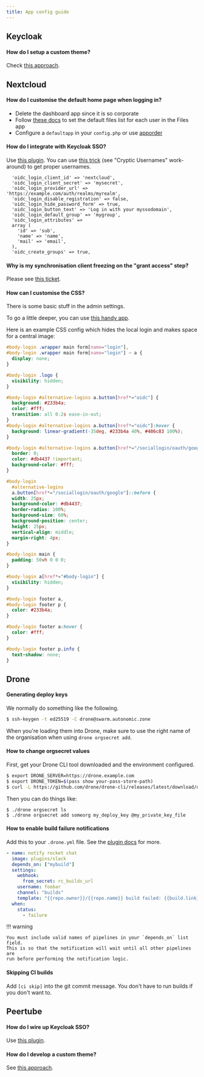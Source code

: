 ```yaml
---
title: App config guide
---
```


## Keycloak

#### How do I setup a custom theme?

Check [this approach](https://git.autonomic.zone/ruangrupa/login.lumbung.space).

## Nextcloud

#### How do I customise the default home page when logging in?

- Delete the dashboard app since it is so corporate
- Follow [these docs](https://docs.nextcloud.com/server/latest/admin_manual/configuration_files/default_files_configuration.html) to set the default files list for each user in the Files app
- Configure a `defaultapp` in your `config.php` or use [apporder](https://apps.nextcloud.com/apps/apporder)

#### How do I integrate with Keycloak SSO?

Use [this plugin](https://github.com/pulsejet/nextcloud-oidc-login). You can use [this trick](https://janikvonrotz.ch/2020/10/20/openid-connect-with-nextcloud-and-keycloak/) (see "Cryptic Usernames" work-around) to get proper usernames.

```
  'oidc_login_client_id' => 'nextcloud',
  'oidc_login_client_secret' => 'mysecret',
  'oidc_login_provider_url' => 'https://example.com/auth/realms/myrealm',
  'oidc_login_disable_registration' => false,
  'oidc_login_hide_password_form' => true,
  'oidc_login_button_text' => 'Log in with your myssodomain',
  'oidc_login_default_group' => 'mygroup',
  'oidc_login_attributes' =>
  array (
    'id' => 'sub',
    'name' => 'name',
    'mail' => 'email',
  ),
  'oidc_create_groups' => true,
```

#### Why is my synchronisation client freezing on the "grant access" step?

Please see [this ticket](https://git.autonomic.zone/coop-cloud/nextcloud/issues/5).

#### How can I customise the CSS?

There is some basic stuff in the admin settings.

To go a little deeper, you can use [this handy app](https://apps.nextcloud.com/apps/theming_customcss).

Here is an example CSS config which hides the local login and makes space for a central image:

```css
#body-login .wrapper main form[name="login"],
#body-login .wrapper main form[name="login"] ~ a {
  display: none;
}

#body-login .logo {
  visibility: hidden;
}

#body-login #alternative-logins a.button[href*="oidc"] {
  background: #233b4a;
  color: #fff;
  transition: all 0.2s ease-in-out;
}
#body-login #alternative-logins a.button[href*="oidc"]:hover {
  background: linear-gradient(-35deg, #233b4a 40%, #486c83 100%);
}

#body-login #alternative-logins a.button[href*="/sociallogin/oauth/google"] {
  border: 0;
  color: #db4437 !important;
  background-color: #fff;
}

#body-login
  #alternative-logins
  a.button[href*="/sociallogin/oauth/google"]::before {
  width: 25px;
  background-color: #db4437;
  border-radius: 100%;
  background-size: 60%;
  background-position: center;
  height: 25px;
  vertical-align: middle;
  margin-right: 4px;
}

#body-login main {
  padding: 50vh 0 0 0;
}

#body-login a[href*="#body-login"] {
  visibility: hidden;
}

#body-login footer a,
#body-login footer p {
  color: #233b4a;
}

#body-login footer a:hover {
  color: #fff;
}

#body-login footer p.info {
  text-shadow: none;
}
```

## Drone

#### Generating deploy keys

We normally do something like the following.

```bash
$ ssh-keygen -t ed25519 -C drone@swarm.autonomic.zone
```

When you're loading them into Drone, make sure to use the right name of the organisation when using `drone orgsecret add`.

#### How to change orgsecret values

First, get your Drone CLI tool downloaded and the environment configured.

```bash
$ export DRONE_SERVER=https://drone.example.com
$ export DRONE_TOKEN=$(pass show your-pass-store-path)
$ curl -L https://github.com/drone/drone-cli/releases/latest/download/drone_linux_amd64.tar.gz | tar zx
```

Then you can do things like:

```
$ ./drone orgsecret ls
$ ./drone orgsecret add someorg my_deploy_key @my_private_key_file
```

#### How to enable build failure notifications

Add this to your `.drone.yml` file. See the [plugin docs](http://plugins.drone.io/drone-plugins/drone-slack/) for more.

```yaml
- name: notify rocket chat
  image: plugins/slack
  depends_on: ["mybuild"]
  settings:
    webhook:
      from_secret: rc_builds_url
    username: foobar
    channel: "builds"
    template: "{{repo.owner}}/{{repo.name}} build failed: {{build.link}}"
  when:
    status:
      - failure
```

!!! warning

    You must include valid names of pipelines in your `depends_on` list field.
    This is so that the notification will wait until all other pipelines are
    run before performing the notification logic.

#### Skipping CI builds

Add `[ci skip]` into the git commit message. You don't have to run builds if you don't want to.

## Peertube

#### How do I wire up Keycloak SSO?

Use [this plugin](https://framagit.org/framasoft/peertube/official-plugins/tree/master/peertube-plugin-auth-openid-connect).

#### How do I develop a custom theme?

See [this approach](https://git.autonomic.zone/ruangrupa/peertube-plugin-lumbung-space).

